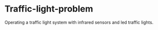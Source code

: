 # Traffic-light-problem
Operating a traffic light system with infrared sensors and led traffic lights.
